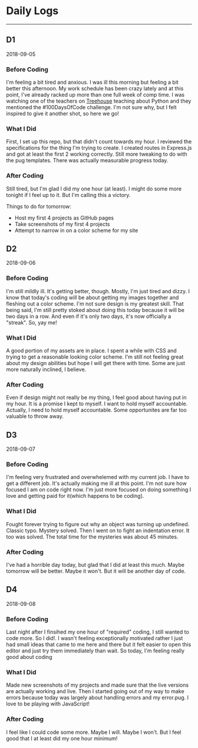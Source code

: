 # Daily Logs

---

## D1

2018-09-05

### Before Coding

I'm feeling a bit tired and anxious. I was ill this morning but feeling a bit
better this afternoon. My work schedule has been crazy lately and at this point,
I've already racked up more than one full week of comp time. I was watching one
of the teachers on [Treehouse](https://www.teamtreehouse.com) teaching about Python
and they mentioned the #100DaysOfCode challenge. I'm not sure why, but I felt
inspired to give it another shot, so here we go!

### What I Did

First, I set up this repo, but that didn't count towards my hour. I reviewed the
specifications for the thing I'm trying to create. I created routes in Express.js and got
at least the first 2 working correctly. Still more tweaking to do with the pug templates.
There was actually measurable progress today.

### After Coding

Still tired, but I'm glad I did my one hour (at least). I might do some more tonight
if I feel up to it. But I'm calling this a victory.

Things to do for tomorrow:

- Host my first 4 projects as GitHub pages
- Take screenshots of my first 4 projects
- Attempt to narrow in on a color scheme for my site

## D2

2018-09-06

### Before Coding

I'm still mildly ill. It's getting better, though. Mostly, I'm just tired and
dizzy. I know that today's coding will be about getting my images together and
fleshing out a color scheme. I'm not sure design is my greatest skill. That being
said, I'm still pretty stoked about doing this today because it will be two days
in a row. And even if it's only two days, it's now officially a "streak". So, yay
me!

### What I Did

A good portion of my assets are in place. I spent a while with CSS and trying to get
a reasonable looking color scheme. I'm still not feeling great about my design abilities
but hope I will get there with time. Some are just more naturally inclined, I believe.

### After Coding

Even if design might not really be my thing, I feel good about having put in my hour.
It is a promise I kept to myself. I want to hold myself accountable. Actually, I
need to hold myself accountable. Some opportunites are far too valuable to throw away.

## D3

2018-09-07

### Before Coding

I'm feeling very frustrated and overwhelemed with my current job. I have to get
a different job. It's actually making me ill at this point. I'm not sure how focused
I am on code right now. I'm just more focused on doing something I love and getting
paid for it(which happens to be coding).

### What I Did

Fought forever trying to figure out why an object was turning up undefined. Classic
typo. Mystery solved. Then I went on to fight an indentation error. It too was solved.
The total time for the mysteries was about 45 minutes.

### After Coding

I've had a horrible day today, but glad that I did at least this much. Maybe tomorrow
will be better. Maybe it won't. But it will be another day of code.

## D4

2018-09-08

### Before Coding

Last night after I finsihed my one hour of "required" coding, I still wanted to code more.
So I did!. I wasn't feeling exceptionally motivated rather I just had small ideas that
came to me here and there but it felt easier to open this editor and just try them
immediately than wait. So today, I'm feeling really good about coding

### What I Did

Made new screenshots of my projects and made sure that the live versions are actually
working and live. Then I started going out of my way to make errors because today was
largely about handling errors and my error.pug. I love to be playing with JavaScript!

### After Coding

I feel like I could code some more. Maybe I will. Maybe I won't. But I feel good that
I at least did my one hour minimum!